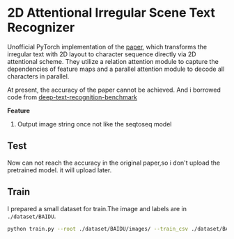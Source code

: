 # 2D Attentional Irregular Scene Text Recognizer

Unofficial PyTorch implementation of the [paper](https://arxiv.org/pdf/1906.05708.pdf), which transforms the irregular text with 2D layout to character sequence directly via 2D attentional scheme. They utilize a relation attention module to capture the dependencies of feature maps
and a parallel attention module to decode all characters in
parallel.

At present, the accuracy of the paper cannot be achieved. And i borrowed code from [deep-text-recognition-benchmark](https://github.com/clovaai/deep-text-recognition-benchmark)

**Feature**
1. Output image string once not like the seqtoseq model


## Test
Now can not reach the accuracy in the original paper,so i don't upload the pretrained model. it will upload later.

## Train
I prepared a small dataset for train.The image and labels are in `./dataset/BAIDU`.
```bash
python train.py --root ./dataset/BAIDU/images/ --train_csv ./dataset/BAIDU/small_train.txt --val_csv ./dataset/BAIDU/small_train.txt
```
